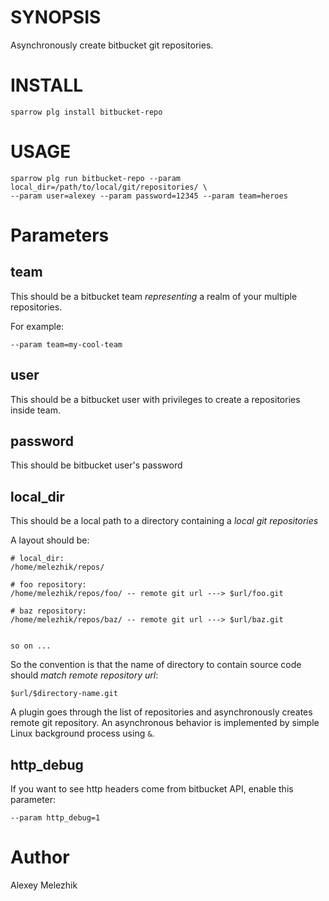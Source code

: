 # SYNOPSIS

Asynchronously create bitbucket git repositories.


# INSTALL

    sparrow plg install bitbucket-repo


# USAGE

    sparrow plg run bitbucket-repo --param local_dir=/path/to/local/git/repositories/ \
    --param user=alexey --param password=12345 --param team=heroes
    


# Parameters

## team

This should be a bitbucket team  _representing_ a realm of your multiple repositories.

For example:

    --param team=my-cool-team

## user

This should be a bitbucket user with privileges to create a repositories inside team.

## password

This should be bitbucket user's password

## local_dir

This should be a local path to a directory containing a _local git repositories_

A layout should be:

    # local_dir:
    /home/melezhik/repos/

    # foo repository:
    /home/melezhik/repos/foo/ -- remote git url ---> $url/foo.git

    # baz repository:
    /home/melezhik/repos/baz/ -- remote git url ---> $url/baz.git


    so on ...

So the convention is that the name of directory to contain source code should _match_
_remote repository url_:

    $url/$directory-name.git

A plugin goes through the list of repositories and asynchronously creates remote git repository.
An asynchronous behavior is implemented by simple Linux background process using `&`.  

## http_debug

If you want to see http headers come from bitbucket API, enable this parameter:

    --param http_debug=1

# Author

Alexey Melezhik

